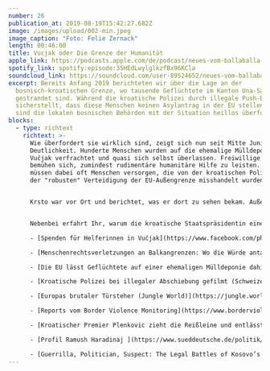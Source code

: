 ```yaml
---
number: 26
publication_at: 2019-08-19T15:42:27.682Z
image: /images/upload/002-min.jpeg
image_caption: "Foto: Felie Zernack"
length: 00:46:00
title: Vucjak oder Die Grenze der Humanität
apple_link: https://podcasts.apple.com/de/podcast/neues-vom-ballaballa-balkan-episode-26-vu%C4%8Djak-oder/id1170436903?i=1000447271984
spotify_link: spotify:episode:35HEdLwylglkzfBx96KCla
soundcloud_link: https://soundcloud.com/user-89524652/neues-vom-ballaballa-balkan-episode-26-vucjak-oder-die-grenze-der-humanitat
excerpt: Bereits Anfang 2019 berichteten wir über die Lage an der
  bosnisch-kroatischen Grenze, wo tausende Geflüchtete im Kanton Una-Sana
  gestrandet sind. Während die kroatische Polizei durch illegale Push-Back
  sicherstellt, dass diese Menschen keinen Asylantrag in der EU stellen können,
  sind die lokalen bosnischen Behörden mit der Situation heillos überfordert.
blocks:
  - type: richtext
    richtext: >-
      Wie überfordert sie wirklich sind, zeigt sich nun seit Mitte Juni in aller
      Deutlichkeit. Hunderte Menschen wurden auf die ehemalige Mülldeponie
      Vučjak verfrachtet und quasi sich selbst überlassen. Freiwillige Helfer
      bemühen sich, zumindest rudimentäre humanitäre Hilfe zu leisten... und
      müssen dabei oft Menschen versorgen, die von der kroatischen Polizei bei
      der "robusten" Verteidigung der EU-Außengrenze misshandelt wurden.


      Krsto war vor Ort und berichtet, was er dort zu sehen bekam. Außerdem sprachen wir mit Helfern und Aktivistinnen über die Situation in Vučjak.


      Nebenbei erfahrt Ihr, warum die kroatische Staatspräsidentin einem rechtsradikalen Hetzblatt ein ausgiebiges Interview gibt, warum der Ministerpräsident des Kosovo (schon wieder) zurückgetreten ist und warum Ursula von der Leyen Hoffnung auf dem Balkan verbreitet. Ja, richtig gelesen. Ursula von der Leyen verbreitet Hoffnung auf dem Balkan... oder so etwas ähnliches.

      - [Spenden für Helferinnen in Vučjak](https://www.facebook.com/photo.php?fbid=10219488293506370&set=p.10219488293506370&type=3&theater)

      - [Menschenrechtsverletzungen an Balkangrenzen: Wo die Würde antastbar ist (ARD Wien)](https://www.ard-wien.de/2019/08/11/migranten-menschenrechtsverletzungen-an-balkangrenzen/)

      - [Die EU lässt Geflüchtete auf einer ehemaligen Mülldeponie dahinvegetieren (Vice)](https://www.vice.com/de_at/article/d3nbbw/die-eu-lasst-gefluchtete-auf-einer-mulldeponie-dahinvegetieren)

      - [Kroatische Polizei bei illegaler Abschiebung gefilmt (Schweizer Rundfunk)](https://www.srf.ch/news/international/ausschaffung-ueber-gruene-grenze-kroatische-polizei-bei-illegaler-abschiebung-gefilmt)

      - [Europas brutaler Türsteher (Jungle World)](https://jungle.world/artikel/2019/33/europas-brutaler-tuersteher)

      - [Reports vom Border Violence Monitoring](https://www.borderviolence.eu/)

      - [Kroatischer Premier Plenkovic zieht die Reißleine und entlässt Minister (Standard) ](https://www.derstandard.at/story/2000106607637/kroatischer-premier-plenkovic-zieht-die-reissleine)

      - [Profil Ramush Haradinaj ](https://www.sueddeutsche.de/politik/profil-ramush-haradinaj-1.4533372)

      - [Guerrilla, Politician, Suspect: The Legal Battles of Kosovo’s Haradinaj (Balkan Insight) ](https://balkaninsight.com/2019/07/22/guerrilla-politician-suspect-the-legal-battles-of-kosovos-haradinaj/)
---
```

